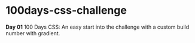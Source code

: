 # 100days-css-challenge    
**Day 01**
100 Days CSS: An easy start into the challenge with a custom build number with gradient.

